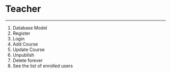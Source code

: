 # Teacher

---

1. Database Model
2. Register
3. Login
4. Add Course
5. Update Course
6. Unpublish
7. Delete forever
8. See the list of enrolled users
